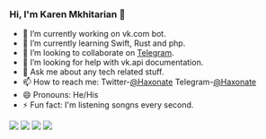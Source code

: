 ### Hi, I'm Karen Mkhitarian 👋

- 🔭 I’m currently working on vk.com bot.
- 🌱 I’m currently learning Swift, Rust and php.
- 👯 I’m looking to collaborate on [Telegram](https://t.me/haxonate).
- 🤔 I’m looking for help with vk.api documentation.
- 💬 Ask me about any tech related stuff.
- 📫 How to reach me:  Twitter-[@Haxonate](https://twitter.com/mkhtrnkrn) Telegram-[@Haxonate](https://t.me/mkhtrnkrn)
- 😄 Pronouns: He/His
- ⚡ Fun fact: I'm listening songns every second.

<img src="https://github-readme-stats.vercel.app/api?username=haxonate&&show_icons=true&title_color=ffffff&icon_color=bb2acf&text_color=daf7dc&bg_color=151515"> <img src="https://github-readme-stats.vercel.app/api/top-langs/?username=haxonate">
<img src="https://github-readme-stats.vercel.app/api/pin/?username=haxonate&repo=Haxobar"> <img src="https://github-readme-stats.vercel.app/api/pin/?username=haxonate&repo=website">
